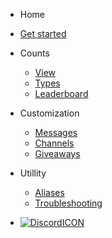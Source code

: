  - Home 

  - [Get started](/)
 
 - Counts
 
   - [View](view-counts.md)
   - [Types](count-types.md)
   - [Leaderboard](leaderboards.md)

- Customization

  - [Messages](messages.md)
  - [Channels](channels.md)
  - [Giveaways](giveaways.md)
 
- Utillity

  - [Aliases](aliases.md)
  - [Troubleshooting](trouble.md)

- [![DiscordICON](https://discord.com/assets/3437c10597c1526c3dbd98c737c2bcae.svg ':size=50%')](https://discord.gg/yRqrjY3)
